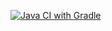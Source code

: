 [![Java CI with Gradle](https://github.com/Himmmera/Untitled/actions/workflows/gradle.yml/badge.svg)](https://github.com/Himmmera/Untitled/actions/workflows/gradle.yml)
